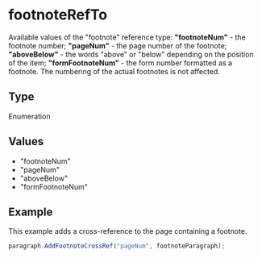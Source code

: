 # footnoteRefTo

Available values of the "footnote" reference type:
**"footnoteNum"** - the footnote number;
**"pageNum"** - the page number of the footnote;
**"aboveBelow"** - the words "above" or "below" depending on the position of the item;
**"formFootnoteNum"** - the form number formatted as a footnote. The numbering of the actual footnotes is not affected.

## Type

Enumeration

## Values

- "footnoteNum"
- "pageNum"
- "aboveBelow"
- "formFootnoteNum"


## Example

This example adds a cross-reference to the page containing a footnote.

```javascript editor-pptx
paragraph.AddFootnoteCrossRef("pageNum", footnoteParagraph);
```
